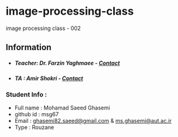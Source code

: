 # image-processing-class
image processing class - 002

## Information
* ##### Teacher: Dr. Farzin Yaghmaee - [Contact](mailto:f_yaghmaee@semnan.ac.ir)
* ##### TA : Amir Shokri - [Contact](mailto:amirshokri@semnan.ac.ir)

### Student Info :
* Full name : Mohamad Saeed Ghasemi
* github id : msg67
* Email : ghasemi82.saeed@gmail.com  & ms.ghasemi@aut.ac.ir
* Type : Rouzane

